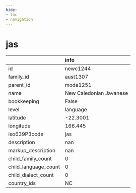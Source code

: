 ```yaml
---
hide:
- toc
- navigation
---
```

# jas
|                      | info                    |
|:---------------------|:------------------------|
| id                   | newc1244                |
| family_id            | aust1307                |
| parent_id            | mode1251                |
| name                 | New Caledonian Javanese |
| bookkeeping          | False                   |
| level                | language                |
| latitude             | -22.3001                |
| longitude            | 166.445                 |
| iso639P3code         | jas                     |
| description          | nan                     |
| markup_description   | nan                     |
| child_family_count   | 0                       |
| child_language_count | 0                       |
| child_dialect_count  | 0                       |
| country_ids          | NC                      |